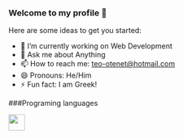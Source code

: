 ### Welcome to my profile 👋



Here are some ideas to get you started:

- 🔭 I’m currently working on Web  Development
- 💬 Ask me about Anything
- 📫 How to reach me: teo-otenet@hotmail.com
- 😄 Pronouns: He/Him
- ⚡ Fun fact: I am Greek!

###Programing languages

<img height="32" width="32" src="https://cdn.jsdelivr.net/npm/simple-icons@v5/icons/arduino.svg" />


